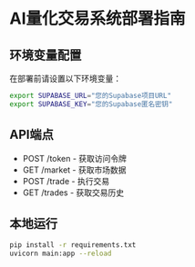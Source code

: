 # AI量化交易系统部署指南

## 环境变量配置
在部署前请设置以下环境变量：
```bash
export SUPABASE_URL="您的Supabase项目URL"
export SUPABASE_KEY="您的Supabase匿名密钥"
```

## API端点
- POST /token - 获取访问令牌
- GET /market - 获取市场数据
- POST /trade - 执行交易
- GET /trades - 获取交易历史

## 本地运行
```bash
pip install -r requirements.txt
uvicorn main:app --reload